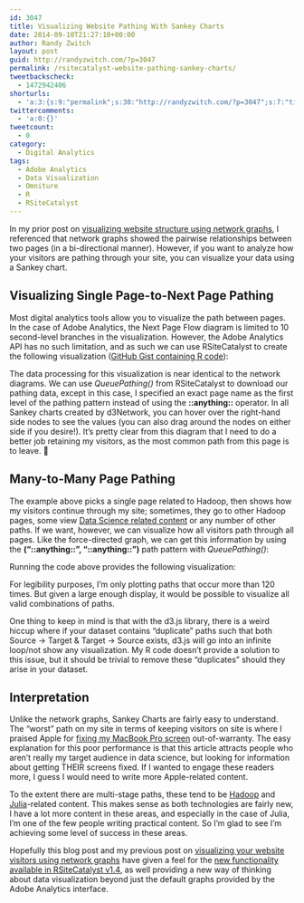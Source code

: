 ```yaml
---
id: 3047
title: Visualizing Website Pathing With Sankey Charts
date: 2014-09-10T21:27:10+00:00
author: Randy Zwitch
layout: post
guid: http://randyzwitch.com/?p=3047
permalink: /rsitecatalyst-website-pathing-sankey-charts/
tweetbackscheck:
  - 1472942406
shorturls:
  - 'a:3:{s:9:"permalink";s:30:"http://randyzwitch.com/?p=3047";s:7:"tinyurl";s:26:"http://tinyurl.com/ou45zj6";s:4:"isgd";s:19:"http://is.gd/M9OjS0";}'
twittercomments:
  - 'a:0:{}'
tweetcount:
  - 0
category:
  - Digital Analytics
tags:
  - Adobe Analytics
  - Data Visualization
  - Omniture
  - R
  - RSiteCatalyst
---
```

In my prior post on [visualizing website structure using network graphs](http://randyzwitch.com/rsitecatalyst-d3-network-graphs/ "Visualizing Website Structure With Network Graphs"), I referenced that network graphs showed the pairwise relationships between two pages (in a bi-directional manner). However, if you want to analyze how your visitors are pathing through your site, you can visualize your data using a Sankey chart.

## Visualizing Single Page-to-Next Page Pathing

Most digital analytics tools allow you to visualize the path between pages. In the case of Adobe Analytics, the Next Page Flow diagram is limited to 10 second-level branches in the visualization. However, the Adobe Analytics API has no such limitation, and as such we can use RSiteCatalyst to create the following visualization (<a title="RSiteCatalyst Sankey Chart" href="https://gist.github.com/randyzwitch/008be202b94bde7c4359" target="_blank">GitHub Gist containing R code</a>):



The data processing for this visualization is near identical to the network diagrams. We can use _QueuePathing()_ from RSiteCatalyst to download our pathing data, except in this case, I specified an exact page name as the first level of the pathing pattern instead of using the **::anything::** operator. In all Sankey charts created by d3Network, you can hover over the right-hand side nodes to see the values (you can also drag around the nodes on either side if you desire!). It&#8217;s pretty clear from this diagram that I need to do a better job retaining my visitors, as the most common path from this page is to leave. 🙁





<!--more-->

## Many-to-Many Page Pathing

The example above picks a single page related to Hadoop, then shows how my visitors continue through my site; sometimes, they go to other Hadoop pages, some view <a title="Data Science content" href="http://randyzwitch.com/category/data-science/" target="_blank">Data Science related content</a> or any number of other paths. If we want, however, we can visualize how all visitors path through all pages. Like the force-directed graph, we can get this information by using the **(&#8220;::anything::&#8221;, &#8220;::anything::&#8221;)** path pattern with _QueuePathing()_:

Running the code above provides the following visualization:



For legibility purposes, I&#8217;m only plotting paths that occur more than 120 times. But given a large enough display, it would be possible to visualize all valid combinations of paths.

One thing to keep in mind is that with the d3.js library, there is a weird hiccup where if your dataset contains &#8220;duplicate&#8221; paths such that both Source -> Target & Target -> Source exists, d3.js will go into an infinite loop/not show any visualization. My R code doesn&#8217;t provide a solution to this issue, but it should be trivial to remove these &#8220;duplicates&#8221; should they arise in your dataset.

## Interpretation

Unlike the network graphs, Sankey Charts are fairly easy to understand. The &#8220;worst&#8221; path on my site in terms of keeping visitors on site is where I praised Apple for <a title="Apple Has Earned a Customer for Life" href="http://randyzwitch.com/broken-macbook-pro-hinge-fixed-free/" target="_blank">fixing my MacBook Pro screen</a> out-of-warranty. The easy explanation for this poor performance is that this article attracts people who aren&#8217;t really my target audience in data science, but looking for information about getting THEIR screens fixed. If I wanted to engage these readers more, I guess I would need to write more Apple-related content.

To the extent there are multi-stage paths, these tend to be <a title="Hadoop articles" href="http://randyzwitch.com/tag/hadoop/" target="_blank">Hadoop</a> and <a title="Julia programming language articles" href="http://randyzwitch.com/tag/julia/" target="_blank">Julia</a>-related content. This makes sense as both technologies are fairly new, I have a lot more content in these areas, and especially in the case of Julia, I&#8217;m one of the few people writing practical content. So I&#8217;m glad to see I&#8217;m achieving some level of success in these areas.

Hopefully this blog post and my previous post on <a title="Visualizing Website Structure With Network Graphs" href="http://randyzwitch.com/rsitecatalyst-d3-network-graphs/" target="_blank">visualizing your website visitors using network graphs</a> have given a feel for the <a title="RSiteCatalyst Version 1.4 Release Notes" href="http://randyzwitch.com/rsitecatalyst-version-1-4-release-notes/" target="_blank">new functionality available in RSiteCatalyst v1.4</a>, as well providing a new way of thinking about data visualization beyond just the default graphs provided by the Adobe Analytics interface.

